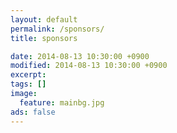 ```yaml
---
layout: default
permalink: /sponsors/
title: sponsors

date: 2014-08-13 10:30:00 +0900
modified: 2014-08-13 10:30:00 +0900
excerpt:
tags: []
image:
  feature: mainbg.jpg
ads: false  
---
```

